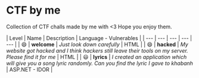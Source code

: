 # CTF by me
Collection of CTF challs made by me with &lt;3
Hope you enjoy them.

| Level | Name | Description | Language - Vulnerables |
| --- | --- | --- | --- | --- |
| :smile: | **welcome** | *Just look down carefully* | HTML |
| :smile: | **hacked** | *My website got hacked and I think hackers still leave their tools on my server. Please find it for me* | HTML |
| :smiley: | **lyrics** | *I created an application which will give you a song lyric randomly. Can you find the lyric I gave to khabanh* | ASP.NET - IDOR |